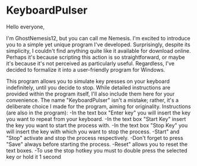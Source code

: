 # KeyboardPulser
 
Hello everyone,

I'm GhostNemesis12, but you can call me Nemesis. I'm excited to introduce you to a simple yet unique program I've developed. Surprisingly, despite its simplicity, I couldn't find anything quite like it available for download online. Perhaps it's because scripting this action is so straightforward, or maybe it's because it's not perceived as particularly useful. Regardless, I've decided to formalize it into a user-friendly program for Windows.

This program allows you to simulate key presses on your keyboard indefinitely, until you decide to stop. While detailed instructions are provided within the program itself, I'll also include them here for your convenience.
The name "KeyboardPulser" isn't a mistake; rather, it's a deliberate choice I made for the program, aiming for originality.
Instructions (are also in the program):
-In the text box "Enter key" you will insert the key you want to repeat from your keyboard.
-In the text box "Start Key" insert the key you want to start the process with.
-In the text box "Stop Key" you will insert the key with which you want to stop the process.
-Start" and "Stop" activate and stop the process respectively.
-Don't forget to press "Save" always before starting the process.
-Reset" allows you to reset the text boxes.
-To use the stop hotkey you must to double press the selected key or hold it 1 second
